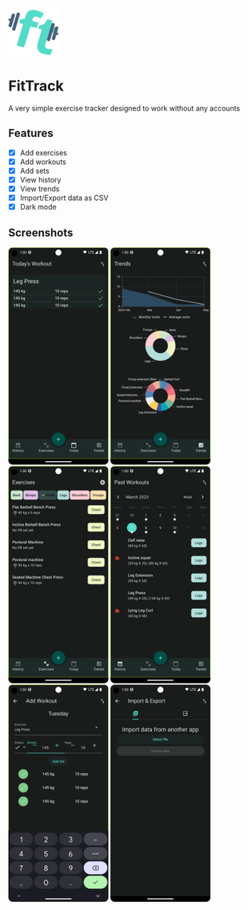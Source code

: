 [<img src="./logo.svg" width="100" />](./logo.svg)

# FitTrack

A very simple exercise tracker designed to work without any accounts

## Features

- [x] Add exercises
- [x] Add workouts
- [x] Add sets
- [x] View history
- [x] View trends
- [x] Import/Export data as CSV
- [x] Dark mode

## Screenshots

<img src="./screenshots/today.png" width="200" /> <img src="./screenshots/trends.png" width="200" /> <img src="./screenshots/exercises.png" width="200" /> <img src="./screenshots/history.png" width="200" />
<img src="./screenshots/add-workout.png" width="200" /> <img src="./screenshots/import-export.png" width="200" />